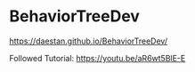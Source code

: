 # BehaviorTreeDev

https://daestan.github.io/BehaviorTreeDev/
 
Followed Tutorial: https://youtu.be/aR6wt5BlE-E
